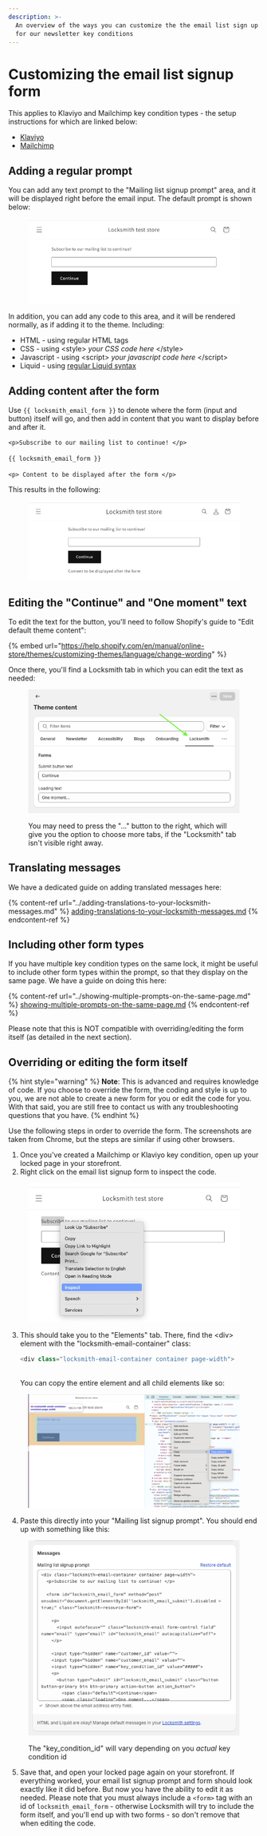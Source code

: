 ```yaml
---
description: >-
  An overview of the ways you can customize the the email list sign up prompt
  for our newsletter key conditions
---
```


# Customizing the email list signup form

This applies to Klaviyo and Mailchimp key condition types - the setup instructions for which are linked below:

* [Klaviyo](../klaviyo.md)
* [Mailchimp](../mailchimp.md)

## Adding a regular prompt

You can add any text prompt to the "Mailing list signup prompt" area, and it will be displayed right before the email input. The default prompt is shown below:

<figure><img src="../../../.gitbook/assets/Screenshot 2024-08-02 at 12.37.37.png" alt=""><figcaption></figcaption></figure>

In addition, you can add any code to this area, and it will be rendered normally, as if adding it to the theme. Including:

* HTML - using regular HTML tags
* CSS - using \<style> _your CSS code here_ \</style>
* Javascript - using \<script> _your javascript code here_ \</script>
* Liquid - using [regular Liquid syntax](https://shopify.dev/api/liquid/basics)

## Adding content after the form

Use `{{ locksmith_email_form }}` to denote where the form (input and button) itself will go, and then add in content that you want to display before and after it.

```
<p>Subscribe to our mailing list to continue! </p>

{{ locksmith_email_form }}

<p> Content to be displayed after the form </p>
```

This results in the following:

<figure><img src="../../../.gitbook/assets/Screenshot 2024-08-02 at 12.42.43.png" alt=""><figcaption></figcaption></figure>

## Editing the "Continue" and "One moment" text

To edit the text for the button, you'll need to follow Shopify's guide to "Edit default theme content":

{% embed url="https://help.shopify.com/en/manual/online-store/themes/customizing-themes/language/change-wording" %}

Once there, you'll find a Locksmith tab in which you can edit the text as needed:

<figure><img src="../../../.gitbook/assets/Screenshot 2024-08-02 at 13.21.39 (1).png" alt=""><figcaption><p>You may need to press the "..." button to the right, which will give you the option to choose more tabs, if the "Locksmith" tab isn't visible right away.</p></figcaption></figure>

## Translating messages

We have a dedicated guide on adding translated messages here:

{% content-ref url="../adding-translations-to-your-locksmith-messages.md" %}
[adding-translations-to-your-locksmith-messages.md](../adding-translations-to-your-locksmith-messages.md)
{% endcontent-ref %}

## Including other form types

If you have multiple key condition types on the same lock, it might be useful to include other form types within the prompt, so that they display on the same page. We have a guide on doing this here:

{% content-ref url="../showing-multiple-prompts-on-the-same-page.md" %}
[showing-multiple-prompts-on-the-same-page.md](../showing-multiple-prompts-on-the-same-page.md)
{% endcontent-ref %}

Please note that this is NOT compatible with overriding/editing the form itself (as detailed in the next section).&#x20;

## Overriding or editing the form itself

{% hint style="warning" %}
**Note**: This is advanced and requires knowledge of code. If you choose to override the form, the coding and style is up to you, we are not able to create a new form for you or edit the code for you. With that said, you are still free to contact us with any troubleshooting questions that you have.
{% endhint %}

Use the following steps in order to override the form. The screenshots are taken from Chrome, but the steps are similar if using other browsers.

1. Once you've created a Mailchimp or Klaviyo key condition, open up your locked page in your storefront.&#x20;
2. Right click on the email list signup form to inspect the code.&#x20;

<figure><img src="../../../.gitbook/assets/Screenshot 2024-08-02 at 13.08.39.png" alt=""><figcaption></figcaption></figure>

3.  This should take you to the "Elements" tab. There, find the \<div> element with the "locksmith-email-container" class:&#x20;

    ```php
    <div class="locksmith-email-container container page-width">
    ```

    \
    You can copy the entire element and all child elements like so:

<figure><img src="../../../.gitbook/assets/Screenshot 2024-08-02 at 11.57.43.png" alt=""><figcaption></figcaption></figure>

4. Paste this directly into your "Mailing list signup prompt". You should end up with something like this:

<figure><img src="../../../.gitbook/assets/Screenshot 2024-08-02 at 13.16.12.png" alt=""><figcaption><p>The "key_condition_id" will vary depending on you <em>actual</em> key condition id</p></figcaption></figure>

5. Save that, and open your locked page again on your storefront. If everything worked, your email list signup prompt and form should look exactly like it did before. But now you have the ability to edit it as needed. Please note that you must always include a `<form>` tag with an id of `locksmith_email_form` - otherwise Locksmith will try to include the form itself, and you'll end up with two forms - so don't remove that when editing the code.
